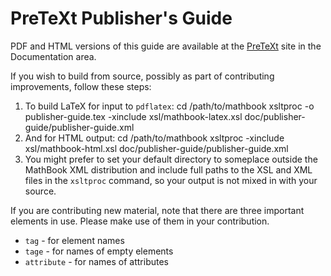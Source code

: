 PreTeXt Publisher's Guide
=========================

PDF and HTML versions of this guide are available at the [PreTeXt](https://pretextbook.org) site in the Documentation area.

If you wish to build from source, possibly as part of contributing improvements, follow these steps:

1.  To build LaTeX for input to `pdflatex`:
        cd /path/to/mathbook
        xsltproc -o publisher-guide.tex -xinclude xsl/mathbook-latex.xsl doc/publisher-guide/publisher-guide.xml
1.  And for HTML output:
        cd /path/to/mathbook
        xsltproc -xinclude xsl/mathbook-html.xsl doc/publisher-guide/publisher-guide.xml
1.  You might prefer to set your default directory to someplace outside the MathBook XML distribution and include full paths to the XSL and XML files in the `xsltproc` command, so your output is not mixed in with your source.

If you are contributing new material, note that there are three important elements in use.  Please make use of them in your contribution.
* `tag` - for element names
* `tage` - for names of empty elements
* `attribute` - for names of attributes
